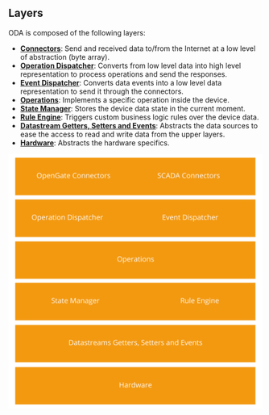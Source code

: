 ## Layers

ODA is composed of the following layers:

* [__Connectors__](connectors/README.md): Send and received data to/from the Internet at a low level of abstraction (byte array).
* [__Operation Dispatcher__](operationdispatcher/README.md): Converts from low level data into high level representation to process operations and send the responses.
* [__Event Dispatcher__](eventdispatcher/README.md): Converts data events into a low level data representation to send it through the connectors.
* [__Operations__](operations/README.md): Implements a specific operation inside the device.
* [__State Manager__](statemanager/README.md): Stores the device data state in the current moment.
* [__Rule Engine__](ruleengine/README.md): Triggers custom business logic rules over the device data.
* [__Datastream Getters, Setters and Events__](datastreams/README.md): Abstracts the data sources to ease the access to read and write data from the upper layers.
* [__Hardware__](hardware/README.md): Abstracts the hardware specifics.

![ODA layers](../asset/img/layers.png)
